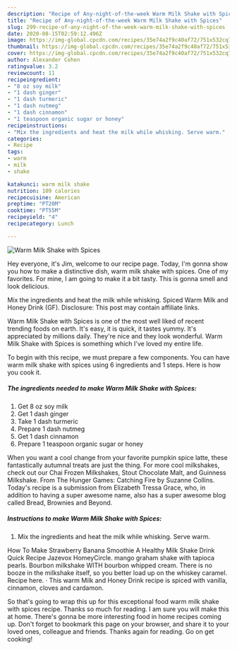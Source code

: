 ```yaml
---
description: "Recipe of Any-night-of-the-week Warm Milk Shake with Spices"
title: "Recipe of Any-night-of-the-week Warm Milk Shake with Spices"
slug: 299-recipe-of-any-night-of-the-week-warm-milk-shake-with-spices
date: 2020-08-15T02:59:12.496Z
image: https://img-global.cpcdn.com/recipes/35e74a2f9c40af72/751x532cq70/warm-milk-shake-with-spices-recipe-main-photo.jpg
thumbnail: https://img-global.cpcdn.com/recipes/35e74a2f9c40af72/751x532cq70/warm-milk-shake-with-spices-recipe-main-photo.jpg
cover: https://img-global.cpcdn.com/recipes/35e74a2f9c40af72/751x532cq70/warm-milk-shake-with-spices-recipe-main-photo.jpg
author: Alexander Cohen
ratingvalue: 3.2
reviewcount: 11
recipeingredient:
- "8 oz soy milk"
- "1 dash ginger"
- "1 dash turmeric"
- "1 dash nutmeg"
- "1 dash cinnamon"
- "1 teaspoon organic sugar or honey"
recipeinstructions:
- "Mix the ingredients and heat the milk while whisking. Serve warm."
categories:
- Recipe
tags:
- warm
- milk
- shake

katakunci: warm milk shake 
nutrition: 109 calories
recipecuisine: American
preptime: "PT20M"
cooktime: "PT55M"
recipeyield: "4"
recipecategory: Lunch

---
```



![Warm Milk Shake with Spices](https://img-global.cpcdn.com/recipes/35e74a2f9c40af72/751x532cq70/warm-milk-shake-with-spices-recipe-main-photo.jpg)

Hey everyone, it's Jim, welcome to our recipe page. Today, I'm gonna show you how to make a distinctive dish, warm milk shake with spices. One of my favorites. For mine, I am going to make it a bit tasty. This is gonna smell and look delicious.

Mix the ingredients and heat the milk while whisking. Spiced Warm Milk and Honey Drink (GF). Disclosure: This post may contain affiliate links.

Warm Milk Shake with Spices is one of the most well liked of recent trending foods on earth. It's easy, it is quick, it tastes yummy. It's appreciated by millions daily. They're nice and they look wonderful. Warm Milk Shake with Spices is something which I've loved my entire life.


To begin with this recipe, we must prepare a few components. You can have warm milk shake with spices using 6 ingredients and 1 steps. Here is how you cook it.

<!--inarticleads1-->

##### The ingredients needed to make Warm Milk Shake with Spices:

1. Get 8 oz soy milk
1. Get 1 dash ginger
1. Take 1 dash turmeric
1. Prepare 1 dash nutmeg
1. Get 1 dash cinnamon
1. Prepare 1 teaspoon organic sugar or honey


When you want a cool change from your favorite pumpkin spice latte, these fantastically autumnal treats are just the thing. For more cool milkshakes, check out our Chai Frozen Milkshakes, Stout Chocolate Malt, and Guinness Milkshake. From The Hunger Games: Catching Fire by Suzanne Collins. Today&#39;s recipe is a submission from Elizabeth Tressa Grace, who, in addition to having a super awesome name, also has a super awesome blog called Bread, Brownies and Beyond. 

<!--inarticleads2-->

##### Instructions to make Warm Milk Shake with Spices:

1. Mix the ingredients and heat the milk while whisking. Serve warm.


How To Make Strawberry Banana Smoothie A Healthy Milk Shake Drink Quick Recipe Jazevox HomeyCircle. mango graham shake with tapioca pearls. Bourbon milkshake WITH bourbon whipped cream. There is no booze in the milkshake itself, so you better load up on the whiskey caramel. Recipe here. · This warm Milk and Honey Drink recipe is spiced with vanilla, cinnamon, cloves and cardamon. 

So that's going to wrap this up for this exceptional food warm milk shake with spices recipe. Thanks so much for reading. I am sure you will make this at home. There's gonna be more interesting food in home recipes coming up. Don't forget to bookmark this page on your browser, and share it to your loved ones, colleague and friends. Thanks again for reading. Go on get cooking!
